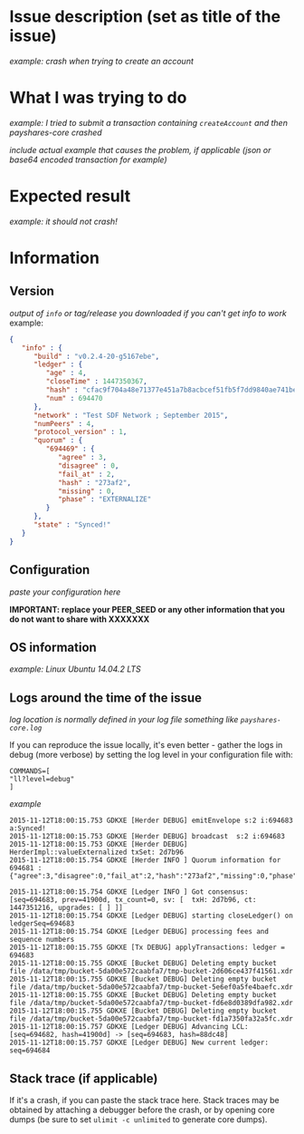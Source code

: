 # Issue description (set as title of the issue)

*example: crash when trying to create an account*

# What I was trying to do

*example: I tried to submit a transaction containing `createAccount` and then payshares-core crashed*

*include actual example that causes the problem, if applicable (json or base64 encoded transaction for example)*

# Expected result
*example: it should not crash!*

# Information

## Version
*output of `info` or tag/release you downloaded if you can't get info to work*
example:
```json
{
   "info" : {
      "build" : "v0.2.4-20-g5167ebe",
      "ledger" : {
         "age" : 4,
         "closeTime" : 1447350367,
         "hash" : "cfac9f704a48e71377e451a7b8acbcef51fb5f7dd9840ae741bea7030cb70e6c",
         "num" : 694470
      },
      "network" : "Test SDF Network ; September 2015",
      "numPeers" : 4,
      "protocol_version" : 1,
      "quorum" : {
         "694469" : {
            "agree" : 3,
            "disagree" : 0,
            "fail_at" : 2,
            "hash" : "273af2",
            "missing" : 0,
            "phase" : "EXTERNALIZE"
         }
      },
      "state" : "Synced!"
   }
}
```

## Configuration

*paste your configuration here*

**IMPORTANT: replace your PEER_SEED or any other information that you do not want to share with XXXXXXX**

## OS information

*example: Linux Ubuntu 14.04.2 LTS*

## Logs around the time of the issue

*log location is normally defined in your log file something like `payshares-core.log`*

If you can reproduce the issue locally, it's even better - gather the logs in debug (more verbose) by setting the log level in your configuration file with:

```
COMMANDS=[
"ll?level=debug"
]
```

*example*
```
2015-11-12T18:00:15.753 GDKXE [Herder DEBUG] emitEnvelope s:2 i:694683 a:Synced!
2015-11-12T18:00:15.753 GDKXE [Herder DEBUG] broadcast  s:2 i:694683
2015-11-12T18:00:15.753 GDKXE [Herder DEBUG] HerderImpl::valueExternalized txSet: 2d7b96
2015-11-12T18:00:15.754 GDKXE [Herder INFO ] Quorum information for 694681 : {"agree":3,"disagree":0,"fail_at":2,"hash":"273af2","missing":0,"phase":"EXTERNALIZE"}

2015-11-12T18:00:15.754 GDKXE [Ledger INFO ] Got consensus: [seq=694683, prev=41900d, tx_count=0, sv: [  txH: 2d7b96, ct: 1447351216, upgrades: [ ] ]]
2015-11-12T18:00:15.754 GDKXE [Ledger DEBUG] starting closeLedger() on ledgerSeq=694683
2015-11-12T18:00:15.754 GDKXE [Ledger DEBUG] processing fees and sequence numbers
2015-11-12T18:00:15.755 GDKXE [Tx DEBUG] applyTransactions: ledger = 694683
2015-11-12T18:00:15.755 GDKXE [Bucket DEBUG] Deleting empty bucket file /data/tmp/bucket-5da00e572caabfa7/tmp-bucket-2d606ce437f41561.xdr
2015-11-12T18:00:15.755 GDKXE [Bucket DEBUG] Deleting empty bucket file /data/tmp/bucket-5da00e572caabfa7/tmp-bucket-5e6ef0a5fe4baefc.xdr
2015-11-12T18:00:15.755 GDKXE [Bucket DEBUG] Deleting empty bucket file /data/tmp/bucket-5da00e572caabfa7/tmp-bucket-fd6e8d0389dfa982.xdr
2015-11-12T18:00:15.755 GDKXE [Bucket DEBUG] Deleting empty bucket file /data/tmp/bucket-5da00e572caabfa7/tmp-bucket-fd1a7350fa32a5fc.xdr
2015-11-12T18:00:15.757 GDKXE [Ledger DEBUG] Advancing LCL: [seq=694682, hash=41900d] -> [seq=694683, hash=88dc48]
2015-11-12T18:00:15.757 GDKXE [Ledger DEBUG] New current ledger: seq=694684
```

## Stack trace (if applicable)

If it's a crash, if you can paste the stack trace here. Stack traces may be obtained by attaching a debugger before the crash, or by opening core dumps (be sure to set `ulimit -c unlimited` to generate core dumps).


